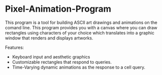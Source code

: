 # Pixel-Animation-Program

This program is a tool for building ASCII art drawings and animations on the comand line. This program provides you with a canvas where you can draw rectangles using characters of your choice which translates into a graphic window that renders and displays artworks.

Features: 
- Keyboard input and aesthetic graphics 
- Customizable rectangles that respond to queries.
- Time-Varying dynamic animations as the response to a cell query.
